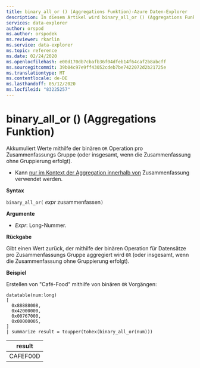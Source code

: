```yaml
---
title: binary_all_or () (Aggregations Funktion)-Azure Daten-Explorer
description: In diesem Artikel wird binary_all_or () (Aggregations Funktion) in Azure Daten-Explorer beschrieben.
services: data-explorer
author: orspod
ms.author: orspodek
ms.reviewer: rkarlin
ms.service: data-explorer
ms.topic: reference
ms.date: 02/24/2020
ms.openlocfilehash: e00d170db7cbafb36f04dfeb14f64caf2b8abcff
ms.sourcegitcommit: 39b04c97e9ff43052cdeb7be7422072d2b21725e
ms.translationtype: MT
ms.contentlocale: de-DE
ms.lasthandoff: 05/12/2020
ms.locfileid: "83225257"
---
```

# <a name="binary_all_or-aggregation-function"></a>binary_all_or () (Aggregations Funktion)

Akkumuliert Werte mithilfe der binären `OR` Operation pro Zusammenfassungs Gruppe (oder insgesamt, wenn die Zusammenfassung ohne Gruppierung erfolgt).

* Kann [nur im Kontext der Aggregation innerhalb von](summarizeoperator.md) Zusammenfassung verwendet werden.

**Syntax**

`binary_all_or(` *expr* zusammenfassen`)`

**Argumente**

* *Expr*: Long-Nummer.

**Rückgabe**

Gibt einen Wert zurück, der mithilfe der binären Operation für Datensätze pro Zusammenfassungs Gruppe aggregiert wird `OR` (oder insgesamt, wenn die Zusammenfassung ohne Gruppierung erfolgt).

**Beispiel**

Erstellen von "Café-Food" mithilfe von binären `OR` Vorgängen:

<!-- csl: https://help.kusto.windows.net/Samples -->
```kusto
datatable(num:long)
[
  0x88888008,
  0x42000000,
  0x00767000,
  0x00000005, 
]
| summarize result = toupper(tohex(binary_all_or(num)))
```

|result|
|---|
|CAFEF00D|
